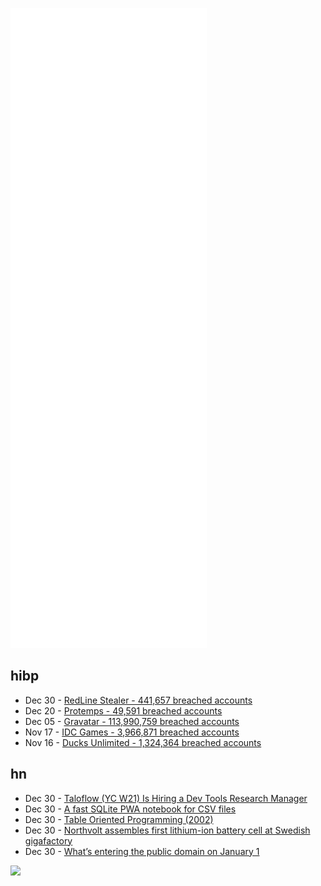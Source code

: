 ![Metrics](https://raw.githubusercontent.com/phixion/phixion/master/metrics.svg)

## hibp

<!--
for https://github.com/phixion/phixion/blob/main/.github/workflows/feeds.yml
-->
<!--START_SECTION:haveibeenpwnd-->
- Dec 30 - [RedLine Stealer - 441,657 breached accounts](https://haveibeenpwned.com/PwnedWebsites#RedLineStealer)
- Dec 20 - [Protemps - 49,591 breached accounts](https://haveibeenpwned.com/PwnedWebsites#Protemps)
- Dec 05 - [Gravatar - 113,990,759 breached accounts](https://haveibeenpwned.com/PwnedWebsites#Gravatar)
- Nov 17 - [IDC Games - 3,966,871 breached accounts](https://haveibeenpwned.com/PwnedWebsites#IDCGames)
- Nov 16 - [Ducks Unlimited - 1,324,364 breached accounts](https://haveibeenpwned.com/PwnedWebsites#DucksUnlimited)
<!--END_SECTION:haveibeenpwnd-->

## hn

<!--
for https://github.com/phixion/phixion/blob/main/.github/workflows/feeds.yml
-->
<!--START_SECTION:hn-->
- Dec 30 - [Taloflow (YC W21) Is Hiring a Dev Tools Research Manager](https://www.ycombinator.com/companies/taloflow/jobs/vgV6Yzv-dev-tools-research-manager)
- Dec 30 - [A fast SQLite PWA notebook for CSV files](https://dirtylittlesql.com)
- Dec 30 - [Table Oriented Programming (2002)](https://web.archive.org/web/20121024051826/http://www.geocities.com/tablizer/top.htm)
- Dec 30 - [Northvolt assembles first lithium-ion battery cell at Swedish gigafactory](https://northvolt.com/articles/first-cell/)
- Dec 30 - [What’s entering the public domain on January 1](https://www.smithsonianmag.com/smart-news/whats-entering-the-public-domain-on-january-1-winnie-pooh-ernest-hemingway-180979299/)
<!--END_SECTION:hn-->

<!--
for https://yhype.me
-->
![](https://hit.yhype.me/github/profile?user_id=13013670)
